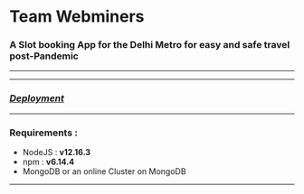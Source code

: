 # Team Webminers
### A Slot booking App for the Delhi Metro for easy and safe travel post-Pandemic
---
---
### [***Deployment***](https://dmrc.herokuapp.com/)
---
### Requirements :
* NodeJS :  **v12.16.3**
* npm    :  **v6.14.4**
* MongoDB or an online Cluster on MongoDB
---
